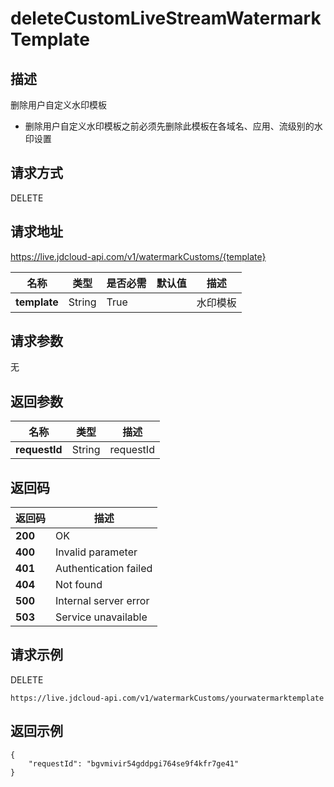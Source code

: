 # deleteCustomLiveStreamWatermarkTemplate


## 描述
删除用户自定义水印模板
- 删除用户自定义水印模板之前必须先删除此模板在各域名、应用、流级别的水印设置


## 请求方式
DELETE

## 请求地址
https://live.jdcloud-api.com/v1/watermarkCustoms/{template}

|名称|类型|是否必需|默认值|描述|
|---|---|---|---|---|
|**template**|String|True| |水印模板|

## 请求参数
无


## 返回参数
|名称|类型|描述|
|---|---|---|
|**requestId**|String|requestId|


## 返回码
|返回码|描述|
|---|---|
|**200**|OK|
|**400**|Invalid parameter|
|**401**|Authentication failed|
|**404**|Not found|
|**500**|Internal server error|
|**503**|Service unavailable|

## 请求示例
DELETE
```
https://live.jdcloud-api.com/v1/watermarkCustoms/yourwatermarktemplate
```

## 返回示例
```
{
    "requestId": "bgvmivir54gddpgi764se9f4kfr7ge41"
}
```
